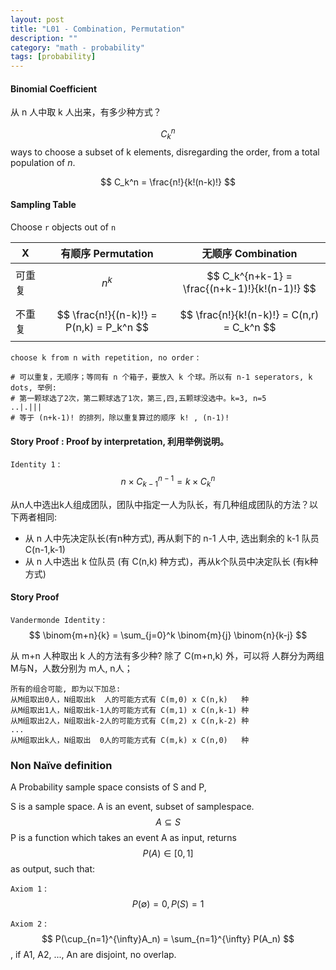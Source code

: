 ```yaml
---
layout: post
title: "L01 - Combination, Permutation"
description: ""
category: "math - probability"
tags: [probability]
---
```


<script type="text/javascript" async
  src="https://cdn.mathjax.org/mathjax/latest/MathJax.js?config=TeX-MML-AM_CHTML">
</script>

<script type="text/x-mathjax-config">
MathJax.Hub.Config({
  displayAlign: "left",
  displayIndent: "2em"
});
</script>

#### Binomial Coefficient

从 n 人中取 k 人出来，有多少种方式？

$$ C_k^n $$ ways to choose a subset of k elements, disregarding the order, from a total population of _n_.

$$ C_k^n = \frac{n!}{k!(n-k)!} $$

#### Sampling Table

Choose `r` objects out of `n`

| X     | 有顺序 Permutation | 无顺序 Combination |
| ---   | --- | --- |
| 可重复 | $$ n^k $$ | $$ C_k^{n+k-1} =  \frac{(n+k-1)!}{k!(n-1)!} $$ |
| 不重复 | $$ \frac{n!}{(n-k)!} = P(n,k) = P_k^n $$ | $$ \frac{n!}{k!(n-k)!} = C(n,r) = C_k^n $$ |


`choose k from n with repetition, no order` : 

```text
# 可以重复，无顺序；等同有 n 个箱子，要放入 k 个球。所以有 n-1 seperators, k dots, 举例:
# 第一颗球选了2次，第二颗球选了1次，第三,四,五颗球没选中。k=3, n=5
..|.|||
# 等于 (n+k-1)! 的排列，除以重复算过的顺序 k! , (n-1)!
```

#### Story Proof : Proof by interpretation, 利用举例说明。

`Identity 1` : $$ n \times C_{k-1}^{n-1} = k \times C_k^n $$

从n人中选出k人组成团队，团队中指定一人为队长，有几种组成团队的方法？以下两者相同:

- 从 n 人中先决定队长(有n种方式), 再从剩下的 n-1 人中, 选出剩余的 k-1 队员 C(n-1,k-1)
- 从 n 人中选出 k 位队员 (有 C(n,k) 种方式)，再从k个队员中决定队长 (有k种方式)

#### Story Proof

`Vandermonde Identity` : $$ \binom{m+n}{k} = \sum_{j=0}^k \binom{m}{j} \binom{n}{k-j} $$

从 m+n 人种取出 k 人的方法有多少种? 除了 C(m+n,k) 外，可以将 人群分为两组 M与N，人数分别为 m人, n人；

```text
所有的组合可能, 即为以下加总:
从M组取出0人，N组取出k  人的可能方式有 C(m,0) x C(n,k)   种
从M组取出1人，N组取出k-1人的可能方式有 C(m,1) x C(n,k-1) 种
从M组取出2人，N组取出k-2人的可能方式有 C(m,2) x C(n,k-2) 种
...
从M组取出k人，N组取出  0人的可能方式有 C(m,k) x C(n,0)   种
```

### Non Naïve definition

A Probability sample space consists of S and P,

S is a sample space.
A is an event, subset of samplespace. $$ A \subseteq S $$
P is a function which takes an event A as input, returns $$ P(A) \in [0,1] $$ as output, such that:

`Axiom 1` : $$ P(\emptyset)=0, P(S)=1 $$

`Axiom 2` : $$ P(\cup_{n=1}^{\infty}A_n) = \sum_{n=1}^{\infty} P(A_n) $$, if A1, A2, ..., An are disjoint, no overlap.
